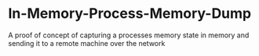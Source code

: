 # In-Memory-Process-Memory-Dump
A proof of concept of capturing a processes memory state in memory and sending it to a remote machine over the network
